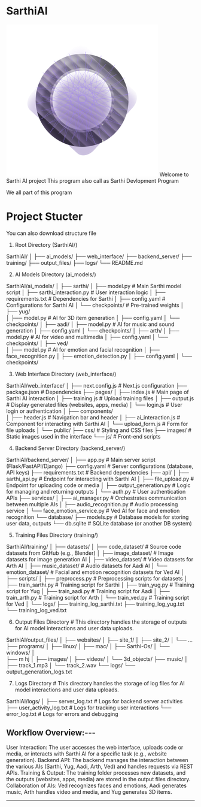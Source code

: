 # SarthiAI
![alt text](pixel@2x.png)
Welcome to Sarthi AI project This program also call as Sarthi Devlopment Program

We all part of this program 












































# Project Stucter 

You can also download structure file 

1. Root Directory (SarthiAI/)

SarthiAI/
│
├── ai_models/
├── web_interface/
├── backend_server/
├── training/
├── output_files/
├── logs/
└── README.md

2. AI Models Directory (ai_models/)


SarthiAI/ai_models/
│
├── sarthi/
│   ├── model.py              # Main Sarthi model script
│   ├── sarthi_interaction.py # User interaction logic
│   ├── requirements.txt      # Dependencies for Sarthi
│   ├── config.yaml           # Configurations for Sarthi AI
│   └── checkpoints/          # Pre-trained weights
│
├── yug/                     
│   ├── model.py              # AI for 3D item generation
│   ├── config.yaml
│   └── checkpoints/
│
├── aadi/
│   ├── model.py              # AI for music and sound generation
│   ├── config.yaml
│   └── checkpoints/
│
├── arth/
│   ├── model.py              # AI for video and multimedia
│   ├── config.yaml
│   └── checkpoints/
│
├── ved/                      
│   ├── model.py              # AI for emotion and facial recognition
│   ├── face_recognition.py
│   ├── emotion_detection.py
│   ├── config.yaml
│   └── checkpoints/




3. Web Interface Directory (web_interface/)

SarthiAI/web_interface/
│
├── next.config.js            # Next.js configuration
├── package.json              # Dependencies
├── pages/
│   ├── index.js              # Main page of Sarthi AI interaction
│   ├── training.js           # Upload training files
│   ├── output.js             # Display generated files (websites, apps, media)
│   └── login.js              # User login or authentication
│
├── components/               
│   ├── header.js             # Navigation bar and header
│   ├── ai_interaction.js      # Component for interacting with Sarthi AI
│   └── upload_form.js        # Form for file uploads
│
└── public/
    ├── css/                  # Styling and CSS files
    ├── images/               # Static images used in the interface
    └── js/                   # Front-end scripts



4. Backend Server Directory (backend_server/)

SarthiAI/backend_server/
│
├── app.py                    # Main server script (Flask/FastAPI/Django)
├── config.yaml               # Server configurations (database, API keys)
├── requirements.txt          # Backend dependencies
├── api/
│   ├── sarthi_api.py         # Endpoint for interacting with Sarthi AI
│   ├── file_upload.py        # Endpoint for uploading code or media
│   ├── output_generation.py  # Logic for managing and returning outputs
│   └── auth.py               # User authentication APIs
├── services/
│   ├── ai_manager.py         # Orchestrates communication between multiple AIs
│   ├── audio_recognition.py  # Audio processing service
│   └── face_emotion_service.py # Ved AI for face and emotion recognition
└── database/
    ├── models.py             # Database models for storing user data, outputs
    └── db.sqlite             # SQLite database (or another DB system)




5. Training Files Directory (training/)

SarthiAI/training/
│
├── datasets/
│   ├── code_dataset/         # Source code datasets from GitHub (e.g., Blender)
│   ├── image_dataset/        # Image datasets for image generation AI
│   ├── video_dataset/        # Video datasets for Arth AI
│   ├── music_dataset/        # Audio datasets for Aadi AI
│   └── emotion_dataset/      # Facial and emotion recognition datasets for Ved AI
│
├── scripts/
│   ├── preprocess.py         # Preprocessing scripts for datasets
│   ├── train_sarthi.py       # Training script for Sarthi
│   ├── train_yug.py          # Training script for Yug
│   ├── train_aadi.py         # Training script for Aadi
│   ├── train_arth.py         # Training script for Arth
│   └── train_ved.py          # Training script for Ved
│
└── logs/
    ├── training_log_sarthi.txt
    ├── training_log_yug.txt
    └── training_log_ved.txt


6. Output Files Directory    # This directory handles the storage of outputs for AI model interactions and user data uploads.

SarthiAI/output_files/
│
├── websites/
│   ├── site_1/
│   ├── site_2/
│   └── ...
├── programs/
│   ├── linux/
│   ├── mac/
│   ├── Sarthi-Os/
│   └── windows/
│   
├── m hj
│   ├── images/
│   ├── videos/
│   └── 3d_objects/
├── music/
│   ├── track_1.mp3
│   └── track_2.wav
└── logs/
    └── output_generation_logs.txt




7. Logs Directory     # This directory handles the storage of log files for AI model interactions and user data uploads.


SarthiAI/logs/
│
├── server_log.txt            # Logs for backend server activities
├── user_activity_log.txt     # Logs for tracking user interactions
└── error_log.txt             # Logs for errors and debugging


Workflow Overview:---
---------------------------------
User Interaction: The user accesses the web interface, uploads code or media, or interacts with Sarthi AI for a specific task (e.g., website generation).
Backend API: The backend manages the interaction between the various AIs (Sarthi, Yug, Aadi, Arth, Ved) and handles requests via REST APIs.
Training & Output: The training folder processes new datasets, and the outputs (websites, apps, media) are stored in the output files directory.
Collaboration of AIs: Ved recognizes faces and emotions, Aadi generates music, Arth handles video and media, and Yug generates 3D items.

------------------------------------- 


